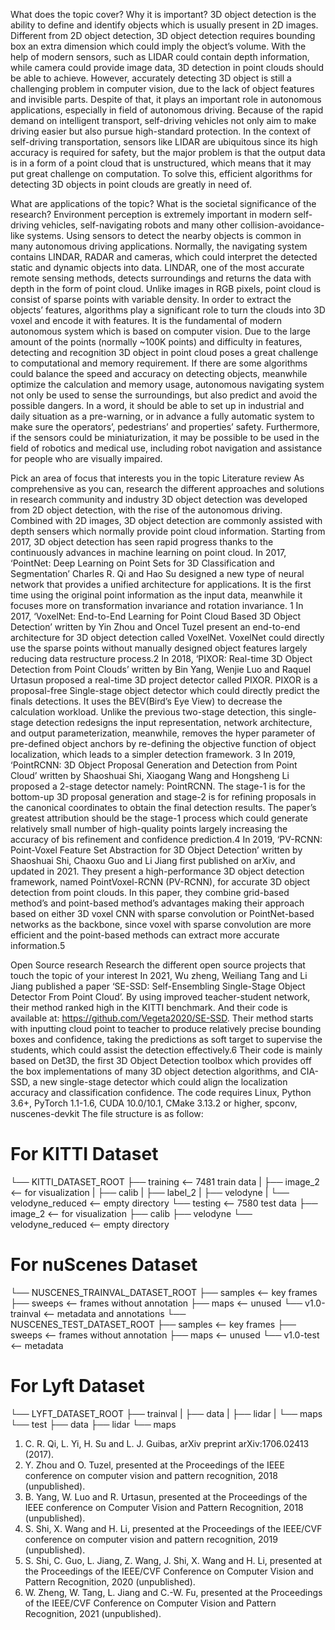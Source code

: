 What does the topic cover?
Why it is important?
3D object detection is the ability to define and identify objects which is usually present in 2D images. Different from 2D object detection, 3D object detection requires bounding box an extra dimension which could imply the object’s volume. With the help of modern sensors, such as LIDAR could contain depth information, while camera could provide image data, 3D detection in point clouds should be able to achieve. However, accurately detecting 3D object is still a challenging problem in computer vision, due to the lack of object features and invisible parts. Despite of that, it plays an important role in autonomous applications, especially in field of autonomous driving. Because of the rapid demand on intelligent transport, self-driving vehicles not only aim to make driving easier but also pursue high-standard protection. In the context of self-driving transportation, sensors like LIDAR are ubiquitous since its high accuracy is required for safety, but the major problem is that the output data is in a form of a point cloud that is unstructured, which means that it may put great challenge on computation. To solve this, efficient algorithms for detecting 3D objects in point clouds are greatly in need of. 

What are applications of the topic?
What is the societal significance of the research?
Environment perception is extremely important in modern self-driving vehicles, self-navigating robots and many other collision-avoidance-like systems. Using sensors to detect the nearby objects is common in many autonomous driving applications. Normally, the navigating system contains LINDAR, RADAR and cameras, which could interpret the detected static and dynamic objects into data. LINDAR, one of the most accurate remote sensing methods, detects surroundings and returns the data with depth in the form of point cloud. Unlike images in RGB pixels, point cloud is consist of sparse points with variable density. In order to extract the objects’ features, algorithms play a significant role to turn the clouds into 3D voxel and encode it with features. It is the fundamental of modern autonomous system which is based on computer vision. Due to the large amount of the points (normally ~100K points) and difficulty in features, detecting and recognition 3D object in point cloud poses a great challenge to computational and memory requirement. If there are some algorithms could balance the speed and accuracy on detecting objects, meanwhile optimize the calculation and memory usage, autonomous navigating system not only be used to sense the surroundings, but also predict and avoid the possible dangers. In a word, it should be able to set up in industrial and daily situation as a pre-warning, or in advance a fully automatic system to make sure the operators’, pedestrians’ and properties’ safety. Furthermore, if the sensors could be miniaturization, it may be possible to be used in the field of robotics and medical use, including robot navigation and assistance for people who are visually impaired.



Pick an area of focus that interests you in the topic
Literature review
As comprehensive as you can, research the different approaches and solutions in research community and industry
3D object detection was developed from 2D object detection, with the rise of the autonomous driving. Combined with 2D images, 3D object detection are commonly assisted with depth sensers which normally provide point cloud information. Starting from 2017, 3D object detection has seen rapid progress thanks to the continuously advances in machine learning on point cloud. 
In 2017, ‘PointNet: Deep Learning on Point Sets for 3D Classification and Segmentation’ Charles R. Qi and Hao Su designed a new type of neural network that provides a unified architecture for applications. It is the first time using the original point information as the input data, meanwhile it focuses more on transformation invariance and rotation invariance. 1
In 2017, ‘VoxelNet: End-to-End Learning for Point Cloud Based 3D Object Detection’ written by Yin Zhou and Oncel Tuzel present an end-to-end architecture for 3D object detection called VoxelNet. VoxelNet could directly use the sparse points without manually designed object features largely reducing data restructure process.2
In 2018, ‘PIXOR: Real-time 3D Object Detection from Point Clouds’ written by Bin Yang, Wenjie Luo and Raquel Urtasun proposed a real-time 3D project detector called PIXOR. PIXOR is a proposal-free Single-stage object detector which could directly predict the finals detections. It uses the BEV(Bird’s Eye View) to decrease the calculation workload. Unlike the previous two-stage detection, this single-stage detection redesigns the input representation, network architecture, and output parameterization, meanwhile, removes the hyper parameter of pre-defined object anchors by re-defining the objective function of object localization, which leads to a simpler detection framework. 3
In 2019, ‘PointRCNN: 3D Object Proposal Generation and Detection from Point Cloud’ written by Shaoshuai Shi, Xiaogang Wang and Hongsheng Li proposed a 2-stage detector namely: PointRCNN. The stage-1 is for the bottom-up 3D proposal generation and stage-2 is for refining proposals in the canonical coordinates to obtain the final detection results. The paper’s greatest attribution should be the stage-1 process which could generate relatively small number of high-quality points largely increasing the accuracy of bis refinement and confidence prediction.4
In 2019, ‘PV-RCNN: Point-Voxel Feature Set Abstraction for 3D Object Detection’ written by Shaoshuai Shi, Chaoxu Guo and Li Jiang first published on arXiv, and updated in 2021. They present a high-performance 3D object detection framework, named PointVoxel-RCNN (PV-RCNN), for accurate 3D object detection from point clouds. In this paper, they combine grid-based method’s and  point-based method’s advantages making their approach based on either 3D voxel CNN with sparse convolution or PointNet-based networks as the backbone, since voxel with sparse convolution are more efficient and the point-based methods can extract more accurate information.5

Open Source research
Research the different open source projects that touch the topic of your interest
In 2021, Wu zheng, Weiliang Tang and Li Jiang published a paper ‘SE-SSD: Self-Ensembling Single-Stage Object Detector From Point Cloud’. By using improved teacher-student network, their method ranked high in the KITTI benchmark. And their code is available at: https://github.com/Vegeta2020/SE-SSD. Their method starts with inputting cloud point to teacher to produce  relatively precise bounding boxes and confidence, taking the predictions as soft target to supervise the students, which could assist the detection effectively.6 
Their code is mainly based on Det3D, the first 3D Object Detection toolbox which provides off the box implementations of many 3D object detection algorithms, and CIA-SSD, a new single-stage detector which could align the localization accuracy and classification confidence.
The code requires Linux, Python 3.6+, PyTorch 1.1-1.6, CUDA 10.0/10.1, CMake 3.13.2 or higher, spconv, nuscenes-devkit
The file structure is as follow:
# For KITTI Dataset
└── KITTI_DATASET_ROOT
       ├── training    <-- 7481 train data
       |   ├── image_2 <-- for visualization
       |   ├── calib
       |   ├── label_2
       |   ├── velodyne
       |   └── velodyne_reduced <-- empty directory
       └── testing     <-- 7580 test data
           ├── image_2 <-- for visualization
           ├── calib
           ├── velodyne
           └── velodyne_reduced <-- empty directory

# For nuScenes Dataset         
└── NUSCENES_TRAINVAL_DATASET_ROOT
       ├── samples       <-- key frames
       ├── sweeps        <-- frames without annotation
       ├── maps          <-- unused
       └── v1.0-trainval <-- metadata and annotations
└── NUSCENES_TEST_DATASET_ROOT
       ├── samples       <-- key frames
       ├── sweeps        <-- frames without annotation
       ├── maps          <-- unused
       └── v1.0-test     <-- metadata
       
 # For Lyft Dataset
 └── LYFT_DATASET_ROOT
       ├── trainval 
       |   ├── data
       |   ├── lidar
       |   └── maps
       └── test
           ├── data
           ├── lidar
           └── maps

1.	C. R. Qi, L. Yi, H. Su and L. J. Guibas, arXiv preprint arXiv:1706.02413 (2017).
2.	Y. Zhou and O. Tuzel, presented at the Proceedings of the IEEE conference on computer vision and pattern recognition, 2018 (unpublished).
3.	B. Yang, W. Luo and R. Urtasun, presented at the Proceedings of the IEEE conference on Computer Vision and Pattern Recognition, 2018 (unpublished).
4.	S. Shi, X. Wang and H. Li, presented at the Proceedings of the IEEE/CVF conference on computer vision and pattern recognition, 2019 (unpublished).
5.	S. Shi, C. Guo, L. Jiang, Z. Wang, J. Shi, X. Wang and H. Li, presented at the Proceedings of the IEEE/CVF Conference on Computer Vision and Pattern Recognition, 2020 (unpublished).
6.	W. Zheng, W. Tang, L. Jiang and C.-W. Fu, presented at the Proceedings of the IEEE/CVF Conference on Computer Vision and Pattern Recognition, 2021 (unpublished).

